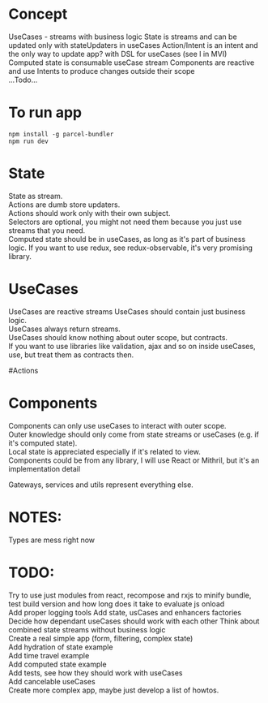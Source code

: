 # Concept
UseCases - streams with business logic
State is streams and can be updated only with stateUpdaters in useCases
Action/Intent is an intent and the only way to update app? with DSL for useCases (see I in MVI)
Computed state is consumable useCase stream
Components are reactive and use Intents to produce changes outside their scope  
...Todo...

# To run app
```npm install -g parcel-bundler```  
```npm run dev```

# State
State as stream.   
Actions are dumb store updaters.  
Actions should work only with their own subject.  
Selectors are optional, you might not need them because you just use streams that you need.  
Computed state should be in useCases, as long as it's part of business logic.
If you want to use redux, see redux-observable, it's very promising library.

# UseCases
UseCases are reactive streams
UseCases should contain just business logic.  
UseCases always return streams.  
UseCases should know nothing about outer scope, but contracts.  
If you want to use libraries like validation, ajax and so on inside useCases, use, but treat them as contracts then.  

#Actions

# Components
Components can only use useCases to interact with outer scope.  
Outer knowledge should only come from state streams or useCases (e.g. if it's computed state).  
Local state is appreciated especially if it's related to view.  
Components could be from any library, I will use React or Mithril, but it's an implementation detail

Gateways, services and utils represent everything else.  

# NOTES:  
Types are mess right now

# TODO:  
Try to use just modules from react, recompose and rxjs to minify bundle, test build version and how long does it take to evaluate js onload  
Add proper logging tools
Add state, usCases and enhancers factories
Decide how dependant useCases should work with each other
Think about combined state streams without business logic  
Create a real simple app (form, filtering, complex state)  
Add hydration of state example  
Add time travel example  
Add computed state example  
Add tests, see how they should work with useCases  
Add cancelable useCases  
Create more complex app, maybe just develop a list of howtos.  